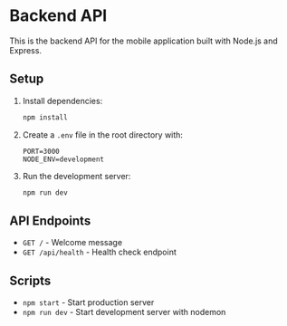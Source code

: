 # Backend API

This is the backend API for the mobile application built with Node.js and Express.

## Setup

1. Install dependencies:

   ```bash
   npm install
   ```

2. Create a `.env` file in the root directory with:

   ```
   PORT=3000
   NODE_ENV=development
   ```

3. Run the development server:
   ```bash
   npm run dev
   ```

## API Endpoints

- `GET /` - Welcome message
- `GET /api/health` - Health check endpoint

## Scripts

- `npm start` - Start production server
- `npm run dev` - Start development server with nodemon
